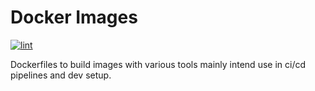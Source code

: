 # Docker Images

[![lint](https://github.com/veerendra2/docker-images/actions/workflows/lint.yml/badge.svg)](https://github.com/veerendra2/docker-images/actions/workflows/lint.yml)

Dockerfiles to build images with various tools mainly intend use in ci/cd pipelines and dev setup.
